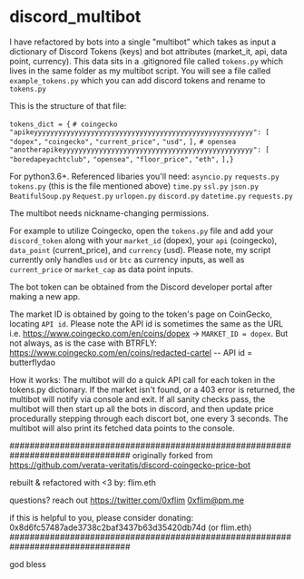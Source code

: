 # discord_multibot
I have refactored by bots into a single "multibot" which takes as input a dictionary of 
Discord Tokens (keys) and bot attributes (market_it, api, data point, currency). This data sits in a .gitignored file called `tokens.py` which lives in the same folder as my multibot script. You will see a file called `example_tokens.py` which you can add discord tokens and rename to `tokens.py` 

This is the structure of that file:

`tokens_dict = {`
    `# coingecko`
    `"apikeyyyyyyyyyyyyyyyyyyyyyyyyyyyyyyyyyyyyyyyyyyyyyyyyyyyyyy": [`
        `"dopex",`
        `"coingecko",`
        `"current_price",`
        `"usd",`
    `],`
	`# opensea`
    `"anotherapikeyyyyyyyyyyyyyyyyyyyyyyyyyyyyyyyyyyyyyyyyyyyyyyy": [`
        `"boredapeyachtclub",`
        `"opensea",`
        `"floor_price",`
        `"eth",`
    `],}`


For python3.6+. Referenced libaries you'll need: 
`asyncio.py`
`requests.py`
`tokens.py` (this is the file mentioned above)
`time.py`
`ssl.py`
`json.py`
`BeatifulSoup.py`
`Request.py`
`urlopen.py`
`discord.py`
`datetime.py`
`requests.py`

The multibot needs nickname-changing permissions.

For example to utilize Coingecko, open the `tokens.py` file and add your `discord_token` along with your `market_id` (dopex), your `api` (coingecko), `data_point` (current_price), and `currency` (usd). Please note, my script currently only handles `usd` or `btc` as currency inputs, as well as `current_price` or `market_cap` as data point inputs. 

The bot token can be obtained from the Discord developer portal after making a new app. 

The market ID is obtained by going to the token's page on CoinGecko, locating `API id`. Please note the API id is sometimes the same as the URL i.e. https://www.coingecko.com/en/coins/dopex -> `MARKET_ID = dopex`. But not always, as is the case with BTRFLY: https://www.coingecko.com/en/coins/redacted-cartel -- API id = butterflydao

How it works: The multibot will do a quick API call for each token in the tokens.py dictionary. If the market isn't found, or a 403 error is returned, the multibot will notify via console and exit. If all sanity checks pass, the multibot will then start up all the bots in discord, and then update price procedurally stepping through each discort bot, one every 3 seconds. The multibot will also print its fetched data points to the console.

################################################################################
originally forked from
https://github.com/verata-veritatis/discord-coingecko-price-bot

rebuilt & refactored with <3 by:
flim.eth

questions? reach out
https://twitter.com/0xflim
0xflim@pm.me

if this is helpful to you, please consider donating:
0x8d6fc57487ade3738c2baf3437b63d35420db74d (or flim.eth)
################################################################################

god bless